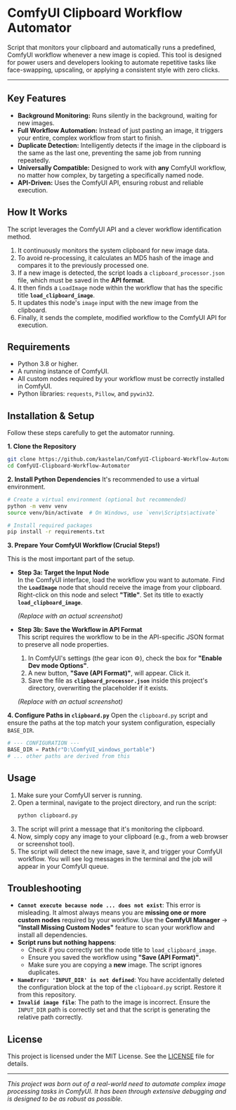 # ComfyUI Clipboard Workflow Automator

Script that monitors your clipboard and automatically runs a predefined, ComfyUI workflow whenever a new image is copied. This tool is designed for power users and developers looking to automate repetitive tasks like face-swapping, upscaling, or applying a consistent style with zero clicks.


---

## Key Features

-   **Background Monitoring:** Runs silently in the background, waiting for new images.
-   **Full Workflow Automation:** Instead of just pasting an image, it triggers your entire, complex workflow from start to finish.
-   **Duplicate Detection:** Intelligently detects if the image in the clipboard is the same as the last one, preventing the same job from running repeatedly.
-   **Universally Compatible:** Designed to work with **any** ComfyUI workflow, no matter how complex, by targeting a specifically named node.
-   **API-Driven:** Uses the ComfyUI API, ensuring robust and reliable execution.

## How It Works

The script leverages the ComfyUI API and a clever workflow identification method.

1.  It continuously monitors the system clipboard for new image data.
2.  To avoid re-processing, it calculates an MD5 hash of the image and compares it to the previously processed one.
3.  If a new image is detected, the script loads a `clipboard_processor.json` file, which must be saved in the **API format**.
4.  It then finds a `LoadImage` node within the workflow that has the specific title **`load_clipboard_image`**.
5.  It updates this node's `image` input with the new image from the clipboard.
6.  Finally, it sends the complete, modified workflow to the ComfyUI API for execution.

## Requirements

-   Python 3.8 or higher.
-   A running instance of ComfyUI.
-   All custom nodes required by your workflow must be correctly installed in ComfyUI.
-   Python libraries: `requests`, `Pillow`, and `pywin32`.

## Installation & Setup

Follow these steps carefully to get the automator running.

**1. Clone the Repository**
```bash
git clone https://github.com/kastelan/ComfyUI-Clipboard-Workflow-Automator.git
cd ComfyUI-Clipboard-Workflow-Automator
```

**2. Install Python Dependencies**
It's recommended to use a virtual environment.
```bash
# Create a virtual environment (optional but recommended)
python -m venv venv
source venv/bin/activate  # On Windows, use `venv\Scripts\activate`

# Install required packages
pip install -r requirements.txt
```

**3. Prepare Your ComfyUI Workflow (Crucial Steps!)**

This is the most important part of the setup.

-   **Step 3a: Target the Input Node**  
    In the ComfyUI interface, load the workflow you want to automate. Find the **`LoadImage`** node that should receive the image from your clipboard. Right-click on this node and select **"Title"**. Set its title to exactly **`load_clipboard_image`**.

     *(Replace with an actual screenshot)*

-   **Step 3b: Save the Workflow in API Format**  
    This script requires the workflow to be in the API-specific JSON format to preserve all node properties.
    1.  In ComfyUI's settings (the gear icon ⚙️), check the box for **"Enable Dev mode Options"**.
    2.  A new button, **"Save (API Format)"**, will appear. Click it.
    3.  Save the file as **`clipboard_processor.json`** inside this project's directory, overwriting the placeholder if it exists.

     *(Replace with an actual screenshot)*

**4. Configure Paths in `clipboard.py`**
Open the `clipboard.py` script and ensure the paths at the top match your system configuration, especially `BASE_DIR`.

```python
# --- CONFIGURATION ---
BASE_DIR = Path(r"D:\ComfyUI_windows_portable")
# ... other paths are derived from this
```

## Usage

1.  Make sure your ComfyUI server is running.
2.  Open a terminal, navigate to the project directory, and run the script:
    ```bash
    python clipboard.py
    ```
3.  The script will print a message that it's monitoring the clipboard.
4.  Now, simply copy any image to your clipboard (e.g., from a web browser or screenshot tool).
5.  The script will detect the new image, save it, and trigger your ComfyUI workflow. You will see log messages in the terminal and the job will appear in your ComfyUI queue.

## Troubleshooting

-   **`Cannot execute because node ... does not exist`**: This error is misleading. It almost always means you are **missing one or more custom nodes** required by your workflow. Use the **ComfyUI Manager** -> **"Install Missing Custom Nodes"** feature to scan your workflow and install all dependencies.
-   **Script runs but nothing happens**:
    -   Check if you correctly set the node title to `load_clipboard_image`.
    -   Ensure you saved the workflow using **"Save (API Format)"**.
    -   Make sure you are copying a **new** image. The script ignores duplicates.
-   **`NameError: 'INPUT_DIR' is not defined`**: You have accidentally deleted the configuration block at the top of the `clipboard.py` script. Restore it from this repository.
-   **`Invalid image file`**: The path to the image is incorrect. Ensure the `INPUT_DIR` path is correctly set and that the script is generating the relative path correctly.


## License

This project is licensed under the MIT License. See the [LICENSE](LICENSE) file for details.

---

*This project was born out of a real-world need to automate complex image processing tasks in ComfyUI. It has been through extensive debugging and is designed to be as robust as possible.*

